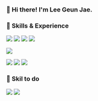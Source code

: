 ### 👋 Hi there! I'm Lee Geun Jae.

### 💪 Skills & Experience
<img src="https://img.shields.io/badge/Java-007396?logo=Java&logoColor=white"/> <img src="https://img.shields.io/badge/JavaScript-F7DF1E?logo=JavaScript&logoColor=black"/> <img src="https://img.shields.io/badge/Spring-6DB33F?logo=Spring&logoColor=white"/> <img src="https://img.shields.io/badge/SpringBoot-6DB33F?logo=SpringBoot&logoColor=white"/>

<img src="https://img.shields.io/badge/Jenkins-D24939?logo=Jenkins&logoColor=white"/>

<img src="https://img.shields.io/badge/GitHub-181717?logo=GitHub&logoColor=white"/> <img src="https://img.shields.io/badge/Subversion-809CC9?logo=Subversion&logoColor=white"/> <img src="https://img.shields.io/badge/Sourcetree-0052CC?logo=Sourcetree&logoColor=white"/>

### 🌱 Skil to do 
<img src="https://img.shields.io/badge/Python-3776AB?logo=Python&logoColor=white"/> <img src="https://img.shields.io/badge/React-61DAFB?logo=React&logoColor=black"/>

<!--
**bamcoding/bamcoding** is a ✨ _special_ ✨ repository because its `README.md` (this file) appears on your GitHub profile.

Here are some ideas to get you started:

- 🔭 I’m currently working on ...
- 🌱 I’m currently learning ...
- 👯 I’m looking to collaborate on ...
- 🤔 I’m looking for help with ...
- 💬 Ask me about ...
- 📫 How to reach me: ...
- 😄 Pronouns: ...
- ⚡ Fun fact: ...
-->
